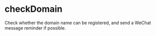 # checkDomain
Check whether the domain name can be registered, and send a WeChat message reminder if possible.
